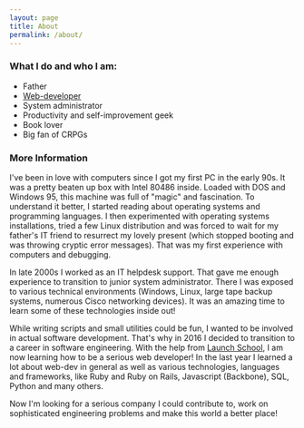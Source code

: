 ```yaml
---
layout: page
title: About
permalink: /about/
---
```


### What I do and who I am:

* Father
* [Web-developer](https://github.com/kminevskiy)
* System administrator
* Productivity and self-improvement geek
* Book lover
* Big fan of CRPGs

### More Information

I've been in love with computers since I got my first PC in the early 90s. It was a pretty beaten up box with Intel 80486 inside. Loaded with DOS and Windows 95, this machine was full of "magic" and fascination. To understand it better, I started reading about operating systems and programming languages. I then experimented with operating systems installations, tried a few Linux distribution and was forced to wait for my father's IT friend to resurrect my lovely present (which stopped booting and was throwing cryptic error messages). That was my first experience with computers and debugging.

In late 2000s I worked as an IT helpdesk support. That gave me enough experience to transition to junior system administrator. There I was exposed to various technical environments (Windows, Linux, large tape backup systems, numerous Cisco networking devices). It was an amazing time to learn some of these technologies inside out!

While writing scripts and small utilities could be fun, I wanted to be involved in actual software development. That's why in 2016 I decided to transition to a career in software engineering. With the help from [Launch School](launchschool.com), I am now learning how to be a serious web developer! In the last year I learned a lot about web-dev in general as well as various technologies, languages and frameworks, like Ruby and Ruby on Rails, Javascript (Backbone), SQL, Python and many others.

Now I'm looking for a serious company I could contribute to, work on sophisticated engineering problems and make this world a better place!

